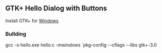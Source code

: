 ## GTK+ Hello Dialog with Buttons

Install GTK+ for [Windows](https://www.gtk.org/download/windows.php)

### Bullding 

gcc -o hello.exe hello.c -mwindows `pkg-config --cflags --libs gtk+-3.0